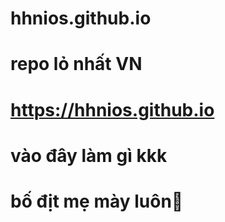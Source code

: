 # hhnios.github.io
# repo lỏ nhất VN
# https://hhnios.github.io
# vào đây làm gì kkk
# bố địt mẹ mày luôn🐧
